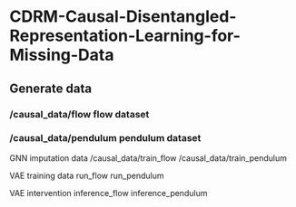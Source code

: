 # CDRM-Causal-Disentangled-Representation-Learning-for-Missing-Data
## Generate data
###  /causal_data/flow      flow dataset
###  /causal_data/pendulum  pendulum dataset

GNN imputation data
/causal_data/train_flow
/causal_data/train_pendulum

VAE training data
run_flow
run_pendulum

VAE intervention
inference_flow
inference_pendulum
